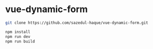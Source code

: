 # vue-dynamic-form

```bash
git clone https://github.com/sazedul-haque/vue-dynamic-form.git

npm install
npm run dev
npm run build
```
